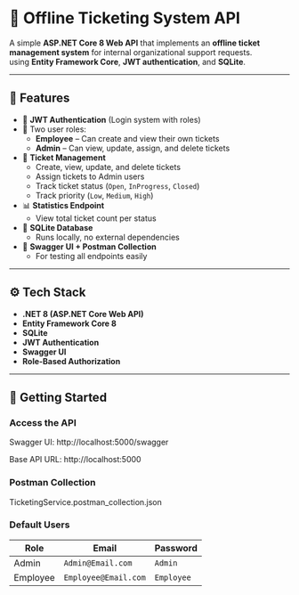 # 🎫 Offline Ticketing System API

A simple **ASP.NET Core 8 Web API** that implements an **offline ticket management system** for internal organizational support requests.  
using **Entity Framework Core**, **JWT authentication**, and **SQLite**.

---

## 🧱 Features

- 🔐 **JWT Authentication** (Login system with roles)
- 👥 Two user roles:
  - **Employee** – Can create and view their own tickets
  - **Admin** – Can view, update, assign, and delete tickets
- 🎫 **Ticket Management**
  - Create, view, update, and delete tickets
  - Assign tickets to Admin users
  - Track ticket status (`Open`, `InProgress`, `Closed`)
  - Track priority (`Low`, `Medium`, `High`)
- 📊 **Statistics Endpoint**
  - View total ticket count per status
- 💾 **SQLite Database**
  - Runs locally, no external dependencies
- 🧪 **Swagger UI + Postman Collection**
  - For testing all endpoints easily

---

## ⚙️ Tech Stack

- **.NET 8 (ASP.NET Core Web API)**
- **Entity Framework Core 8**
- **SQLite**
- **JWT Authentication**
- **Swagger UI**
- **Role-Based Authorization**

---

## 🚀 Getting Started

### Access the API

Swagger UI:
http://localhost:5000/swagger

Base API URL:
http://localhost:5000

### Postman Collection
TicketingService.postman_collection.json

### Default Users
| Role     | Email                | Password       |
| -------- | -------------------- | -------------- |
| Admin    | `Admin@Email.com`    | `Admin`    |
| Employee | `Employee@Email.com` | `Employee` |
